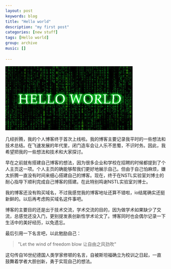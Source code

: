```yaml
---
layout: post
keywords: blog
title: "Hello world"
description: "my first post"
categories: [new stuff]
tags: [Hello world]
group: archive
music: []

---
```


![image](/assets/images/2014-10-18-hello_world.jpg)

几经折腾，我的个人博客终于首次上线啦。我的博客主要记录我平时的一些想法和技术总结。在飞速发展的年代里，闭门造车会让人乐不思蜀，不识时务。因此，我希望把我的一些想法和技术和大家探讨。

<!-- more -->
早在之前就有搭建自己博客的想法，因为很多企业和学校在招聘的时候都提到了个人主页这一项。个人主页的确能够帮我们更好地展示自己。但由于自己怕麻烦，嫌太折腾一直没有时间来细心搭建自己的博客。现在，终于在NSTL实验室刘博士的耐心指导下顺利完成自己博客的搭建。在此特别鸣谢NSTL实验室刘博士。

我的博客还没有购买域名，不过我感觉我的博客地址还算不错啦，io结尾确实还挺新鲜的。以后再考虑购买域名这件事吧。

博客的主要目的还是出于技术交流，学术交流的目的，因为做学术如果缺少了交流，总感觉还没入门，更别提发表创新性学术论文了。博客同时也会偶尔记录一下生活中的美好经历，以免遗忘。

最后引用一下名言吧，以此勉励自己：

>"Let the wind of freedom blow 让自由之风劲吹"

这句传自16世纪德国人类学家修顿的名言，自被斯坦福确立为校训之日起，一直鼓舞着学者大胆创新，勇于实现自己的想法。
